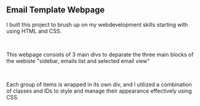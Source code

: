 ## Email Template Webpage 

<p> I built this project to brush up on my webdevelopment skills starting with using HTML and CSS. </p>

<br>

<p> This webpage consists of 3 main divs to deparate the three main blocks of the webiste "sidebar, emails list and selected email view" </p>

<br> 

<p> Each group of items is wrapped in its own div, and I utilized a combination of classes and IDs to style and manage their appearance effectively using CSS. </p>